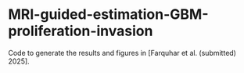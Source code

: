 # MRI-guided-estimation-GBM-proliferation-invasion
Code to generate the results and figures in [Farquhar et al. (submitted) 2025].
